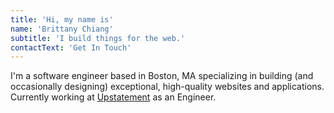 ```yaml
---
title: 'Hi, my name is'
name: 'Brittany Chiang'
subtitle: 'I build things for the web.'
contactText: 'Get In Touch'
---
```


I'm a software engineer based in Boston, MA specializing in building (and occasionally designing) exceptional, high-quality websites and applications. Currently working at [Upstatement](https://www.upstatement.com/) as an Engineer.
